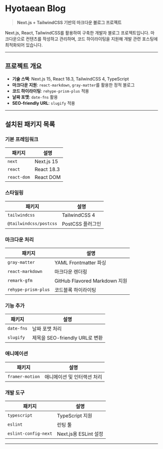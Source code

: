 #  Hyotaean Blog

> **Next.js + TailwindCSS 기반의 마크다운 블로그 프로젝트**

Next.js, React, TailwindCSS를 활용하여 구축한 개발자 블로그 프로젝트입니다.
마크다운으로 컨텐츠를 작성하고 관리하며, 코드 하이라이팅을 지원해 개발 관련 포스팅에 최적화되어 있습니다. 

---

## 프로젝트 개요

- **기술 스택**: Next.js 15, React 18.3, TailwindCSS 4, TypeScript
- **마크다운 지원**: `react-markdown`, `gray-matter`를 활용한 정적 블로그
- **코드 하이라이팅**: `rehype-prism-plus` 적용
- **날짜 포맷**: `date-fns` 활용
- **SEO-friendly URL**: `slugify` 적용

---

## **설치된 패키지 목록**

### **기본 프레임워크**

| 패키지      | 설명       |
| ----------- | ---------- |
| `next`      | Next.js 15 |
| `react`     | React 18.3  |
| `react-dom` | React DOM  |

### **스타일링**

| 패키지                 | 설명             |
| ---------------------- | ---------------- |
| `tailwindcss`          | TailwindCSS 4    |
| `@tailwindcss/postcss` | PostCSS 플러그인 |

### **마크다운 처리**

| 패키지              | 설명                          |
| ------------------- | ----------------------------- |
| `gray-matter`       | YAML Frontmatter 파싱         |
| `react-markdown`    | 마크다운 렌더링               |
| `remark-gfm`        | GitHub Flavored Markdown 지원 |
| `rehype-prism-plus` | 코드블록 하이라이팅           |

### **기능 추가**

| 패키지     | 설명                           |
| ---------- | ------------------------------ |
| `date-fns` | 날짜 포맷 처리                 |
| `slugify`  | 제목을 SEO-friendly URL로 변환 |

### **애니메이션**

| 패키지          | 설명                      |
| --------------- | ------------------------- |
| `framer-motion` | 애니메이션 및 인터랙션 처리 |

### **개발 도구**

| 패키지               | 설명                  |
| -------------------- | --------------------- |
| `typescript`         | TypeScript 지원       |
| `eslint`             | 린팅 툴               |
| `eslint-config-next` | Next.js용 ESLint 설정 |

---
